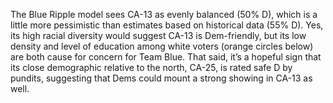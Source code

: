 The Blue Ripple model sees CA-13 as evenly balanced (50% D),
which is a little more pessimistic than estimates based on
historical data (55% D). Yes, its high racial diversity would
suggest CA-13 is Dem-friendly, but its low density and level
of education among white voters (orange circles below) are
both cause for concern for Team Blue. That said, it’s a
hopeful sign that its close demographic relative to the
north, CA-25, is rated safe D by pundits,
suggesting that Dems could mount a strong showing in CA-13 as well.
